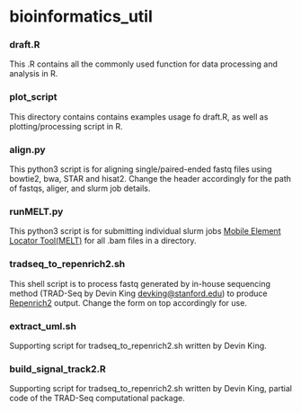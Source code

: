 # bioinformatics_util
### draft.R
This .R contains all the commonly used function for data processing and analysis in R.
### plot_script
This directory contains contains examples usage fo draft.R, as well as plotting/processing script in R.
### align.py
This python3 script is for aligning single/paired-ended fastq files using bowtie2, bwa, STAR and hisat2. Change the header accordingly for the path of fastqs, aliger, and slurm job details. 
### runMELT.py
This python3 script is for submitting individual slurm jobs [Mobile Element Locator Tool(MELT)](https://melt.igs.umaryland.edu/index.php) for all .bam files in a directory. 
### tradseq_to_repenrich2.sh
This shell script is to process fastq generated by in-house sequencing method (TRAD-Seq by Devin King devking@stanford.edu) to produce [Repenrich2](https://github.com/nerettilab/RepEnrich2) output. Change the form on top accordingly for use.
### extract_uml.sh
Supporting script for tradseq_to_repenrich2.sh written by Devin King.
### build_signal_track2.R
Supporting script for tradseq_to_repenrich2.sh written by Devin King, partial code of the TRAD-Seq computational package.

